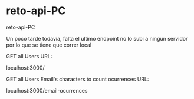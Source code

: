 # reto-api-PC
reto-api-PC

Un poco tarde todavia, falta el ultimo endpoint no lo subi a ningun servidor por lo que se tiene que correr local

GET all Users URL:

localhost:3000/

GET all Users Email's characters to count ocurrences URL:

localhost:3000/email-ocurrences
